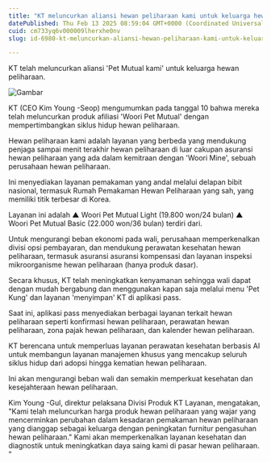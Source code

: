 ```yaml
---
title: "KT meluncurkan aliansi hewan peliharaan kami untuk keluarga hewan peliharaan"
datePublished: Thu Feb 13 2025 08:59:04 GMT+0000 (Coordinated Universal Time)
cuid: cm733yq6v000009lherxhe0nv
slug: id-6980-kt-meluncurkan-aliansi-hewan-peliharaan-kami-untuk-keluarga-hewan-peliharaan

---
```



KT telah meluncurkan aliansi 'Pet Mutual kami' untuk keluarga hewan peliharaan.

![Gambar](https://cdn.hashnode.com/res/hashnode/image/upload/v1739437141390/87b5ab5f-4910-4cdb-8826-94d28ea3fcc4.jpeg)

KT (CEO Kim Young -Seop) mengumumkan pada tanggal 10 bahwa mereka telah meluncurkan produk afiliasi 'Woori Pet Mutual' dengan mempertimbangkan siklus hidup hewan peliharaan.

Hewan peliharaan kami adalah layanan yang berbeda yang mendukung penjaga sampai menit terakhir hewan peliharaan di luar cakupan asuransi hewan peliharaan yang ada dalam kemitraan dengan 'Woori Mine', sebuah perusahaan hewan peliharaan.

Ini menyediakan layanan pemakaman yang andal melalui delapan bibit nasional, termasuk Rumah Pemakaman Hewan Peliharaan yang sah, yang memiliki titik terbesar di Korea.

Layanan ini adalah ▲ Woori Pet Mutual Light (19.800 won/24 bulan) ▲ Woori Pet Mutual Basic (22.000 won/36 bulan) terdiri dari.

Untuk mengurangi beban ekonomi pada wali, perusahaan memperkenalkan divisi opsi pembayaran, dan mendukung perawatan kesehatan hewan peliharaan, termasuk asuransi asuransi kompensasi dan layanan inspeksi mikroorganisme hewan peliharaan (hanya produk dasar).

Secara khusus, KT telah meningkatkan kenyamanan sehingga wali dapat dengan mudah bergabung dan menggunakan kapan saja melalui menu 'Pet Kung' dan layanan 'menyimpan' KT di aplikasi pass.

Saat ini, aplikasi pass menyediakan berbagai layanan terkait hewan peliharaan seperti konfirmasi hewan peliharaan, perawatan hewan peliharaan, zona pajak hewan peliharaan, dan kalender hewan peliharaan.

KT berencana untuk memperluas layanan perawatan kesehatan berbasis AI untuk membangun layanan manajemen khusus yang mencakup seluruh siklus hidup dari adopsi hingga kematian hewan peliharaan.

Ini akan mengurangi beban wali dan semakin memperkuat kesehatan dan kesejahteraan hewan peliharaan.

Kim Young -Gul, direktur pelaksana Divisi Produk KT Layanan, mengatakan, "Kami telah meluncurkan harga produk hewan peliharaan yang wajar yang mencerminkan perubahan dalam kesadaran pemakaman hewan peliharaan yang dianggap sebagai keluarga dengan peningkatan furnitur pengasuhan hewan peliharaan." Kami akan memperkenalkan layanan kesehatan dan diagnostik untuk meningkatkan daya saing kami di pasar hewan peliharaan. ”